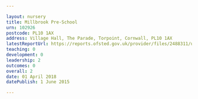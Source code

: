 ```yaml
---

layout: nursery
title: Millbrook Pre-School
urn: 102926
postcode: PL10 1AX
address: Village Hall, The Parade, Torpoint, Cornwall, PL10 1AX
latestReportUrl: https://reports.ofsted.gov.uk/provider/files/2488311/urn/102926.pdf
teaching: 0
development: 0
leadership: 2
outcomes: 0
overall: 2
date: 01 April 2018 
datePublish: 1 June 2015

---
```

